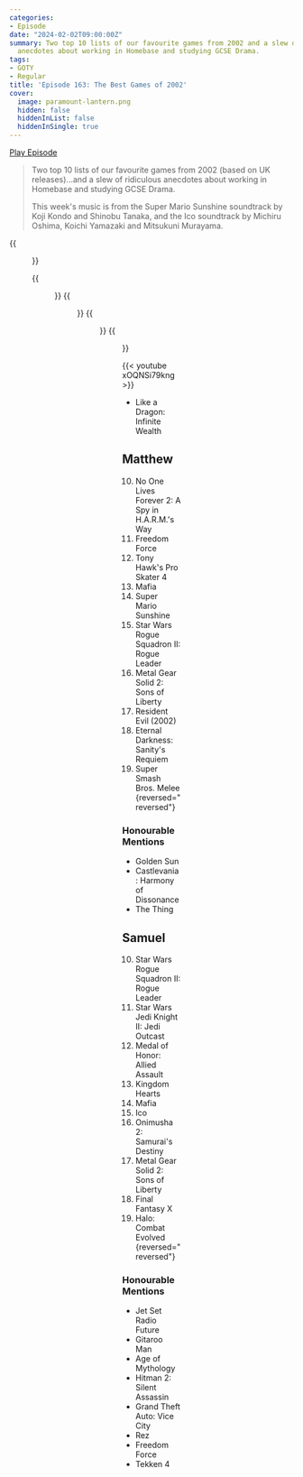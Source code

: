 ```yaml
---
categories:
- Episode
date: "2024-02-02T09:00:00Z"
summary: Two top 10 lists of our favourite games from 2002 and a slew of ridiculous
  anecdotes about working in Homebase and studying GCSE Drama.
tags:
- GOTY
- Regular
title: 'Episode 163: The Best Games of 2002'
cover: 
  image: paramount-lantern.png
  hidden: false
  hiddenInList: false
  hiddenInSingle: true
---
```


[Play Episode](https://www.patreon.com/posts/episode-163-best-97661870)
> Two top 10 lists of our favourite games from 2002 (based on UK releases)...and a slew of ridiculous anecdotes about working in Homebase and studying GCSE Drama. 
>
>This week's music is from the Super Mario Sunshine soundtrack by Koji Kondo and Shinobu Tanaka, and the Ico soundtrack by Michiru Oshima, Koichi Yamazaki and Mitsukuni Murayama.

{{<figure 
    src="paramount-lantern.png" 
    caption="Image Credit: Bumster" 
    alt="Paramount Lantern">}}

{{<figure 
    src="cheers-tweet-1.png" 
    alt="Cheers Tweet 1" >}}
{{<figure 
    src="cheers-tweet-2.png" 
    alt="Cheers Tweet 2" >}}
{{<figure 
    src="andrew-assignment.jpeg" 
    caption="Image Credit: IMGTR63" 
    alt="Andrew Assignment">}}
{{<figure 
    src="gamecube-backpack.jpeg" 
    caption="Image Credit: IMGTR63" 
    alt="Andrew Assignment">}}


{{< youtube xOQNSi79kng >}}

- Like a Dragon: Infinite Wealth

## Matthew

10. No One Lives Forever 2: A Spy in H.A.R.M.'s Way
9. Freedom Force
8. Tony Hawk's Pro Skater 4
7. Mafia
6. Super Mario Sunshine
5. Star Wars Rogue Squadron II: Rogue Leader
4. Metal Gear Solid 2: Sons of Liberty
3. Resident Evil (2002)
2. Eternal Darkness: Sanity's Requiem
1. Super Smash Bros. Melee
{reversed="reversed"}

### Honourable Mentions

- Golden Sun
- Castlevania: Harmony of Dissonance
- The Thing

## Samuel

10. Star Wars Rogue Squadron II: Rogue Leader
9. Star Wars Jedi Knight II: Jedi Outcast
8. Medal of Honor: Allied Assault
7. Kingdom Hearts
6. Mafia
5. Ico
4. Onimusha 2: Samurai's Destiny
3. Metal Gear Solid 2: Sons of Liberty
2. Final Fantasy X
1. Halo: Combat Evolved
{reversed="reversed"}

### Honourable Mentions

- Jet Set Radio Future
- Gitaroo Man
- Age of Mythology
- Hitman 2: Silent Assassin
- Grand Theft Auto: Vice City
- Rez
- Freedom Force
- Tekken 4